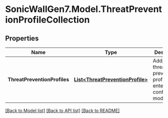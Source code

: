 # SonicWallGen7.Model.ThreatPreventionProfileCollection

## Properties

Name | Type | Description | Notes
------------ | ------------- | ------------- | -------------
**ThreatPreventionProfiles** | [**List&lt;ThreatPreventionProfile&gt;**](ThreatPreventionProfile.md) | Add/edit threat prevention profile and enter configuration mode. | [optional] 

[[Back to Model list]](../README.md#documentation-for-models) [[Back to API list]](../README.md#documentation-for-api-endpoints) [[Back to README]](../README.md)

